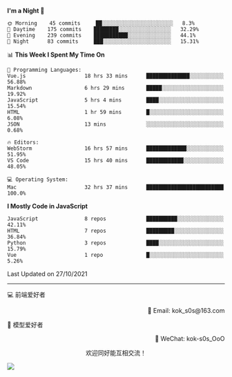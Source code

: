 <!--START_SECTION:waka-->
**I'm a Night 🦉** 

```text
🌞 Morning    45 commits     ██░░░░░░░░░░░░░░░░░░░░░░░   8.3% 
🌆 Daytime    175 commits    ████████░░░░░░░░░░░░░░░░░   32.29% 
🌃 Evening    239 commits    ███████████░░░░░░░░░░░░░░   44.1% 
🌙 Night      83 commits     ███░░░░░░░░░░░░░░░░░░░░░░   15.31%

```


📊 **This Week I Spent My Time On** 

```text
💬 Programming Languages: 
Vue.js                   18 hrs 33 mins      ██████████████░░░░░░░░░░░   56.88% 
Markdown                 6 hrs 29 mins       █████░░░░░░░░░░░░░░░░░░░░   19.92% 
JavaScript               5 hrs 4 mins        ████░░░░░░░░░░░░░░░░░░░░░   15.54% 
HTML                     1 hr 59 mins        █░░░░░░░░░░░░░░░░░░░░░░░░   6.08% 
JSON                     13 mins             ░░░░░░░░░░░░░░░░░░░░░░░░░   0.68%

🔥 Editors: 
WebStorm                 16 hrs 57 mins      █████████████░░░░░░░░░░░░   51.95% 
VS Code                  15 hrs 40 mins      ████████████░░░░░░░░░░░░░   48.05%

💻 Operating System: 
Mac                      32 hrs 37 mins      █████████████████████████   100.0%

```

**I Mostly Code in JavaScript** 

```text
JavaScript               8 repos             ██████████░░░░░░░░░░░░░░░   42.11% 
HTML                     7 repos             █████████░░░░░░░░░░░░░░░░   36.84% 
Python                   3 repos             ████░░░░░░░░░░░░░░░░░░░░░   15.79% 
Vue                      1 repo              █░░░░░░░░░░░░░░░░░░░░░░░░   5.26%

```



 Last Updated on 27/10/2021
<!--END_SECTION:waka-->

---

💻 前端爱好者 

<p align="right">
📧 Email: kok_s0s@163.com 
</p> 

<p align="left">
🧩 模型爱好者
</p>

<p align="right">
📲 WeChat: kok-s0s_OoO
</p>


<p align="center">欢迎同好能互相交流！</p>

<img align="center"  src="https://www.kok-s0s.top/usr/uploads/2021/01/4291479694.jpg">
